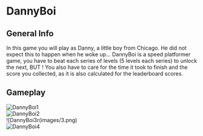 # DannyBoi

## General Info  
  In this game you will play as Danny, a little boy from Chicago. 
He did not expect this to happen when he woke up...
DannyBoi is a speed platformer game, 
you have to beat each series of levels (5 levels each series) to unlock the next,
BUT !  You also have to care for the time it took to finish and the score you collected,
as it is also calculated for the leaderboard scores.

 ## Gameplay  
  
![DannyBoi1](images/1.png)  
![DannyBoi2](images/2.png)  
![DannyBoi3r(images/3.png)  
![DannyBoi4](images/4.png)  
